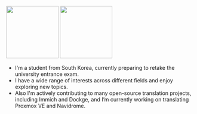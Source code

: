 <img src="https://github-readme-stats.vercel.app/api?username=bunubbv&show_icons=true&theme=dark#gh-dark-mode-only" height="140" /> <img src="https://github-readme-stats.vercel.app/api/top-langs/?username=bunubbv&layout=compact&theme=dark#gh-dark-mode-only" height="140" />

* I'm a student from South Korea, currently preparing to retake the university entrance exam.
* I have a wide range of interests across different fields and enjoy exploring new topics.
* Also I'm actively contributing to many open-source translation projects, including Immich and Dockge, and I’m currently working on translating Proxmox VE and Navidrome.

